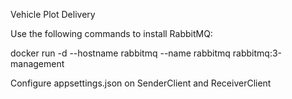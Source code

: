Vehicle Plot Delivery

Use the following commands to install RabbitMQ:

docker run -d --hostname rabbitmq --name rabbitmq rabbitmq:3-management

Configure appsettings.json on SenderClient and ReceiverClient